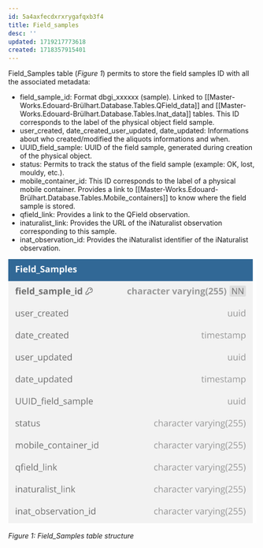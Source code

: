 ```yaml
---
id: 5a4axfecdxrxrygafqxb3f4
title: Field_samples
desc: ''
updated: 1719217773618
created: 1718357915401
---
```

Field_Samples table (*Figure 1*) permits to store the field samples ID with all the associated metadata:
- field_sample_id: Format dbgi_xxxxxx (sample). Linked to [[Master-Works.Edouard-Brülhart.Database.Tables.QField_data]] and [[Master-Works.Edouard-Brülhart.Database.Tables.Inat_data]] tables. This ID corresponds to the label of the physical object field sample.
- user_created, date_created_user_updated, date_updated: Informations about who created/modified the aliquots informations and when.
- UUID_field_sample: UUID of the field sample, generated during creation of the physical object.
- status: Permits to track the status of the field sample (example: OK, lost, mouldy, etc.).
- mobile_container_id: This ID corresponds to the label of a physical mobile container. Provides a link to [[Master-Works.Edouard-Brülhart.Database.Tables.Mobile_containers]] to know where the field sample is stored.
- qfield_link: Provides a link to the QField observation.
- inaturalist_link: Provides the URL of the iNaturalist observation corresponding to this sample.
- inat_observation_id: Provides the iNaturalist identifier of the iNaturalist observation.

![image import](assets/images_bruelhed/field_samples.svg)

*Figure 1: Field_Samples table structure*